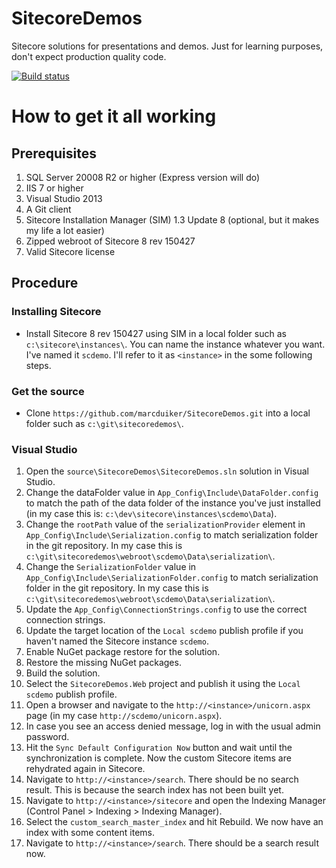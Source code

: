 # SitecoreDemos
Sitecore solutions for presentations and demos. Just for learning purposes, don't expect production quality code.

[![Build status](https://ci.appveyor.com/api/projects/status/t9aiupbwhshdnhw2/branch/master?svg=true)](https://ci.appveyor.com/project/marcduiker/sitecoredemos/branch/master)

# How to get it all working

## Prerequisites
1.	SQL Server 20008 R2 or higher (Express version will do)
2.	IIS 7 or higher
3.	Visual Studio 2013
4.	A Git client
3.	Sitecore Installation Manager (SIM) 1.3 Update 8 (optional, but it makes my life a lot easier)
4.	Zipped webroot of Sitecore 8 rev 150427
5.	Valid Sitecore license

## Procedure

### Installing Sitecore
-	Install Sitecore 8 rev 150427 using SIM in a local folder such as `c:\sitecore\instances\`. You can name the instance whatever you want. I've named it `scdemo`. I'll refer to it as `<instance>` in the some following steps.

### Get the source
-	Clone `https://github.com/marcduiker/SitecoreDemos.git` into a local folder such as `c:\git\sitecoredemos\`.

### Visual Studio
1.	Open the `source\SitecoreDemos\SitecoreDemos.sln` solution in Visual Studio.
2.	Change the dataFolder value in `App_Config\Include\DataFolder.config` to match the path of the data folder of the instance you've just installed (in my case this is: `c:\dev\sitecore\instances\scdemo\Data`).
3.	Change the `rootPath` value of the `serializationProvider` element in `App_Config\Include\Serialization.config` to match serialization folder in the git repository. In my case this is `c:\git\sitecoredemos\webroot\scdemo\Data\serialization\`.
4.	Change the `SerializationFolder` value in `App_Config\Include\SerializationFolder.config` to match serialization folder in the git repository. In my case this is `c:\git\sitecoredemos\webroot\scdemo\Data\serialization\`.
5.	Update the `App_Config\ConnectionStrings.config` to use the correct connection strings.
6.	Update the target location of the `Local scdemo` publish profile if you haven't named the Sitecore instance `scdemo`.
7.	Enable NuGet package restore for the solution.
8.	Restore the missing NuGet packages.
9.	Build the solution.
10.	Select the `SitecoreDemos.Web` project and publish it using the `Local scdemo` publish profile.
11.	Open a browser and navigate to the `http://<instance>/unicorn.aspx` page (in my case `http://scdemo/unicorn.aspx`).
12.	In case you see an access denied message, log in with the usual admin password.
13.	Hit the `Sync Default Configuration Now` button and wait until the synchronization is complete. Now the custom Sitecore items are rehydrated again in Sitecore.
14.	Navigate to `http://<instance>/search`. There should be no search result. This is because the search index has not been built yet.
15.	Navigate to `http://<instance>/sitecore` and open the Indexing Manager (Control Panel > Indexing > Indexing Manager).
16.	Select the `custom_search_master_index` and hit Rebuild. We now have an index with some content items.
17.	Navigate to `http://<instance>/search`. There should be a search result now.